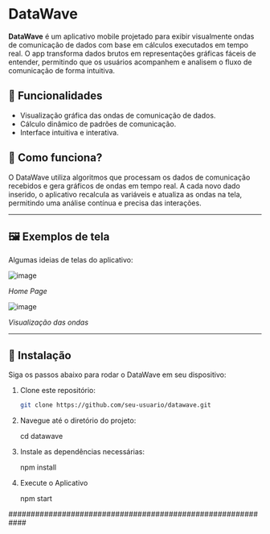 # DataWave

**DataWave** é um aplicativo mobile projetado para exibir visualmente ondas de comunicação de dados com base em cálculos executados em tempo real. O app transforma dados brutos em representações gráficas fáceis de entender, permitindo que os usuários acompanhem e analisem o fluxo de comunicação de forma intuitiva.

## 🌟 Funcionalidades

- Visualização gráfica das ondas de comunicação de dados.
- Cálculo dinâmico de padrões de comunicação.
- Interface intuitiva e interativa.

## 📱 Como funciona?

O DataWave utiliza algoritmos que processam os dados de comunicação recebidos e gera gráficos de ondas em tempo real. A cada novo dado inserido, o aplicativo recalcula as variáveis e atualiza as ondas na tela, permitindo uma análise contínua e precisa das interações.

---

## 🖼️ Exemplos de tela

Algumas ideias de telas do aplicativo:

![image](https://github.com/user-attachments/assets/17b4ac37-2223-42f5-ab2f-bdf7d8f5f500)

*Home Page*

![image](https://github.com/user-attachments/assets/3b622dc7-1a70-4aff-9f8c-32cea1744d78)

*Visualização das ondas*

---

## 🚀 Instalação

Siga os passos abaixo para rodar o DataWave em seu dispositivo:

1. Clone este repositório:  
   ```bash
   git clone https://github.com/seu-usuario/datawave.git


2. Navegue até o diretório do projeto:

    cd datawave
   
4. Instale as dependências necessárias:

    npm install
   
6. Execute o Aplicativo

    npm start

############################################################
